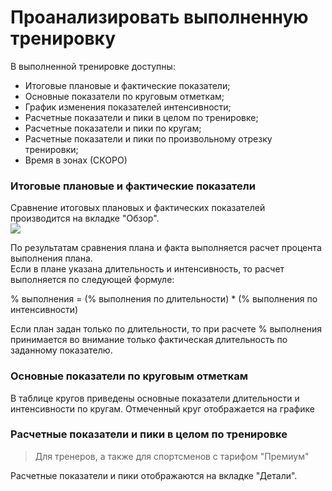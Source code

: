 # 

# Проанализировать выполненную тренировку

В выполненной тренировке доступны:

* Итоговые плановые и фактические показатели;
* Основные показатели по круговым отметкам;
* График изменения показателей интенсивности;
* Расчетные показатели и пики в целом по тренировке;
* Расчетные показатели и пики по кругам;
* Расчетные показатели и пики по произвольному отрезку тренировки;
* Время в зонах (СКОРО)

### Итоговые плановые и фактические показатели

Сравнение итоговых плановых и фактических показателей производится на вкладке "Обзор".  
![](http://content.staminity.com/assets/images/Image.png)

По результатам сравнения плана и факта выполняется расчет процента выполнения плана.  
Если в плане указана длительность и интенсивность, то расчет выполняется по следующей формуле:

% выполнения = (% выполнения по длительности) * (% выполнения по интенсивности)

Если план задан только по длительности, то при расчете % выполнения принимается во внимание только фактическая длительность по заданному показателю.

### Основные показатели по круговым отметкам
В таблице кругов приведены основные показатели длительности и интенсивности по кругам.
Отмеченный круг отображается на графике 

### Расчетные показатели и пики в целом по тренировке

> Для тренеров, а также для спортсменов с тарифом "Премиум"  

Расчетные показатели и пики отображаются на вкладке "Детали".



